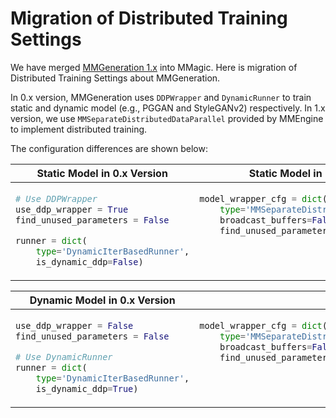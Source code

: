 # Migration of Distributed Training Settings

We have merged [MMGeneration 1.x](https://github.com/open-mmlab/mmgeneration/tree/1.x) into MMagic. Here is migration of Distributed Training Settings about MMGeneration.

In 0.x version, MMGeneration uses `DDPWrapper` and `DynamicRunner` to train static and dynamic model (e.g., PGGAN and StyleGANv2) respectively. In 1.x version, we use `MMSeparateDistributedDataParallel` provided by MMEngine to implement distributed training.

The configuration differences are shown below:

<table class="docutils">
<thead>
  <tr>
    <th> Static Model in 0.x Version </th>
    <th> Static Model in 1.x Version </th>
<tbody>
<tr>
<td valign="top">

```python
# Use DDPWrapper
use_ddp_wrapper = True
find_unused_parameters = False

runner = dict(
    type='DynamicIterBasedRunner',
    is_dynamic_ddp=False)
```

</td>

<td valign="top">

```python
model_wrapper_cfg = dict(
    type='MMSeparateDistributedDataParallel',
    broadcast_buffers=False,
    find_unused_parameters=False)
```

</td>

</tr>
</thead>
</table>

<table class="docutils">
<thead>
  <tr>
    <th> Dynamic Model in 0.x Version </th>
    <th> Dynamic Model in 1.x Version </th>
<tbody>
<tr>

<td valign="top">

```python
use_ddp_wrapper = False
find_unused_parameters = False

# Use DynamicRunner
runner = dict(
    type='DynamicIterBasedRunner',
    is_dynamic_ddp=True)
```

</td>

<td valign="top">

```python
model_wrapper_cfg = dict(
    type='MMSeparateDistributedDataParallel',
    broadcast_buffers=False,
    find_unused_parameters=True) # set `find_unused_parameters` for dynamic models
```

</td>

</tr>
</thead>
</table>
